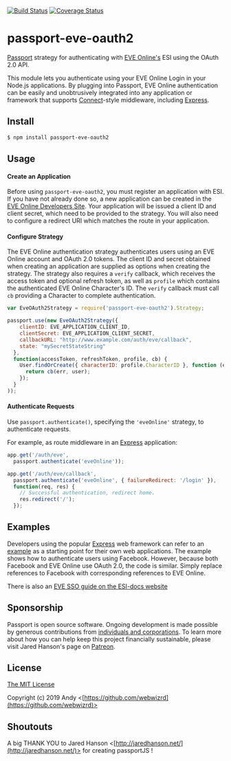 [![Build Status](https://travis-ci.org/webwizrd/passport-eve-oauth2.svg?branch=master)](https://travis-ci.org/webwizrd/passport-eve-oauth2)
[![Coverage Status](https://coveralls.io/repos/github/webwizrd/passport-eve-oauth2/badge.svg)](https://coveralls.io/github/webwizrd/passport-eve-oauth2)

# passport-eve-oauth2

[Passport](http://passportjs.org/) strategy for authenticating with [EVE Online's](http://www.eveonline.com/) ESI
using the OAuth 2.0 API.

This module lets you authenticate using your EVE Online Login in your Node.js applications.
By plugging into Passport, EVE Online authentication can be easily and
unobtrusively integrated into any application or framework that supports
[Connect](http://www.senchalabs.org/connect/)-style middleware, including
[Express](http://expressjs.com/).

## Install

```bash
$ npm install passport-eve-oauth2
```

## Usage

#### Create an Application

Before using `passport-eve-oauth2`, you must register an application with
ESI.  If you have not already done so, a new application can be created in the
[EVE Online Developers Site](https://developers.eveonline.com/applications).
Your application will be issued a client ID and client secret, which need to be
provided to the strategy.  You will also need to configure a redirect URI which
matches the route in your application.

#### Configure Strategy

The EVE Online authentication strategy authenticates users using an EVE Online account
and OAuth 2.0 tokens.  The client ID and secret obtained when creating an
application are supplied as options when creating the strategy.  The strategy
also requires a `verify` callback, which receives the access token and optional
refresh token, as well as `profile` which contains the authenticated EVE Online Character's
ID.  The `verify` callback must call `cb` providing a Character to
complete authentication.

```javascript
var EveOAuth2Strategy = require('passport-eve-oauth2').Strategy;

passport.use(new EveOAuth2Strategy({
    clientID: EVE_APPLICATION_CLIENT_ID,
    clientSecret: EVE_APPLICATION_CLIENT_SECRET,
    callbackURL: "http://www.example.com/auth/eve/callback",
    state: "mySecretStateString"
  },
  function(accessToken, refreshToken, profile, cb) {
    User.findOrCreate({ characterID: profile.CharacterID }, function (err, user) {
      return cb(err, user);
    });
  }
));
```

#### Authenticate Requests

Use `passport.authenticate()`, specifying the `'eveOnline'` strategy, to
authenticate requests.

For example, as route middleware in an [Express](http://expressjs.com/)
application:

```javascript
app.get('/auth/eve',
  passport.authenticate('eveOnline'));

app.get('/auth/eve/callback', 
  passport.authenticate('eveOnline', { failureRedirect: '/login' }),
  function(req, res) {
    // Successful authentication, redirect home.
    res.redirect('/');
  });
  ```

## Examples

Developers using the popular [Express](http://expressjs.com/) web framework can
refer to an [example](https://github.com/passport/express-4.x-facebook-example)
as a starting point for their own web applications.  The example shows how to
authenticate users using Facebook.  However, because both Facebook and EVE Online
use OAuth 2.0, the code is similar.  Simply replace references to Facebook with
corresponding references to EVE Online.

There is also an [EVE SSO guide on the ESI-docs website](https://docs.esi.evetech.net/docs/sso/)

## Sponsorship

Passport is open source software.  Ongoing development is made possible by
generous contributions from [individuals and corporations](https://github.com/jaredhanson/passport/blob/master/SPONSORS.md).
To learn more about how you can help keep this project financially sustainable,
please visit Jared Hanson's page on [Patreon](https://www.patreon.com/jaredhanson).

## License

[The MIT License](http://opensource.org/licenses/MIT)

Copyright (c) 2019 Andy <[https://github.com/webwizrd](https://github.com/webwizrd)>


## Shoutouts

A big THANK YOU to Jared Hanson <[http://jaredhanson.net/](http://jaredhanson.net/)> for creating passportJS !